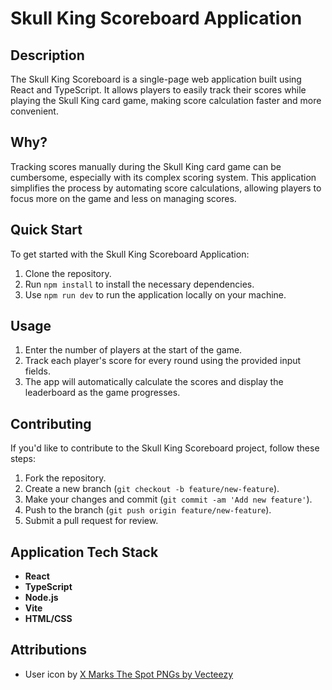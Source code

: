 # Skull King Scoreboard Application

## Description

The Skull King Scoreboard is a single-page web application built using React and TypeScript. It allows players to easily track their scores while playing the Skull King card game, making score calculation faster and more convenient.

## Why?

Tracking scores manually during the Skull King card game can be cumbersome, especially with its complex scoring system. This application simplifies the process by automating score calculations, allowing players to focus more on the game and less on managing scores.

## Quick Start

To get started with the Skull King Scoreboard Application:

1. Clone the repository.
2. Run `npm install` to install the necessary dependencies.
3. Use `npm run dev` to run the application locally on your machine.

## Usage

1. Enter the number of players at the start of the game.
2. Track each player's score for every round using the provided input fields.
3. The app will automatically calculate the scores and display the leaderboard as the game progresses.

## Contributing

If you'd like to contribute to the Skull King Scoreboard project, follow these steps:

1. Fork the repository.
2. Create a new branch (`git checkout -b feature/new-feature`).
3. Make your changes and commit (`git commit -am 'Add new feature'`).
4. Push to the branch (`git push origin feature/new-feature`).
5. Submit a pull request for review.

## Application Tech Stack

- **React**
- **TypeScript**
- **Node.js**
- **Vite**
- **HTML/CSS**

## Attributions

- User icon by <a href="https://www.vecteezy.com/free-png/x-marks-the-spot">X Marks The Spot PNGs by Vecteezy</a>
